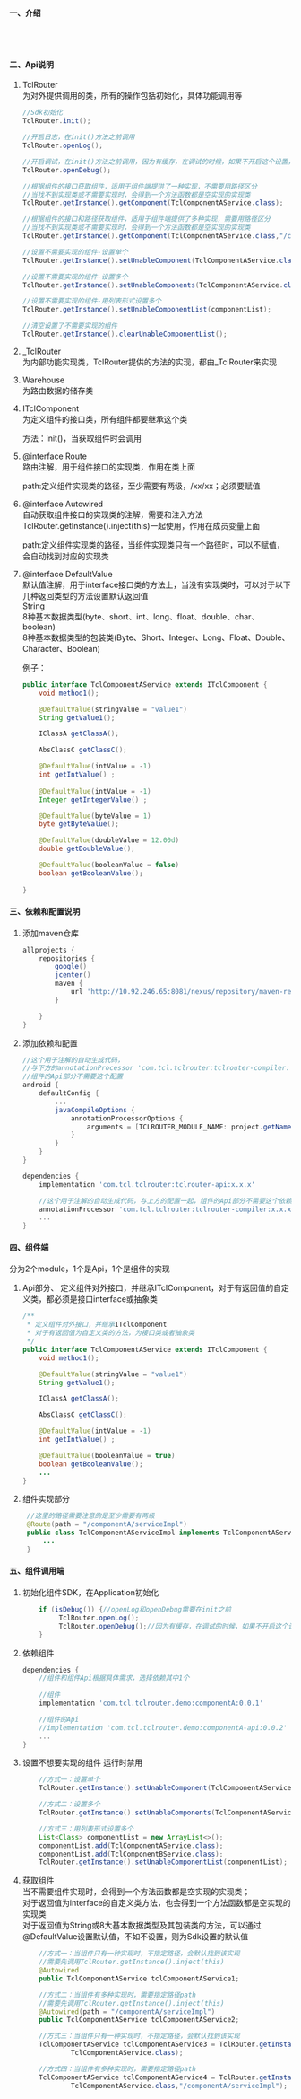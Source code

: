 #### 一、介绍
  
  <br/>
  <br>
    

#### 二、Api说明
1. TclRouter  
    为对外提供调用的类，所有的操作包括初始化，具体功能调用等

    ``` java
    //Sdk初始化  
    TclRouter.init();

    //开启日志，在init()方法之前调用  
    TclRouter.openLog();

    //开启调试，在init()方法之前调用，因为有缓存，在调试的时候，如果不开启这个设置，涉及到组件有变更，会不能实时更新  
    TclRouter.openDebug();

    //根据组件的接口获取组件，适用于组件端提供了一种实现，不需要用路径区分  
    //当找不到实现类或不需要实现时，会得到一个方法函数都是空实现的实现类  
    TclRouter.getInstance().getComponent(TclComponentAService.class);

    //根据组件的接口和路径获取组件，适用于组件端提供了多种实现，需要用路径区分  
    //当找不到实现类或不需要实现时，会得到一个方法函数都是空实现的实现类  
    TclRouter.getInstance().getComponent(TclComponentAService.class,"/componentA/serviceImpl");

    //设置不需要实现的组件-设置单个  
    TclRouter.getInstance().setUnableComponent(TclComponentAService.class);

    //设置不需要实现的组件-设置多个  
    TclRouter.getInstance().setUnableComponents(TclComponentAService.class,TclComponentBService.class);

    //设置不需要实现的组件-用列表形式设置多个  
    TclRouter.getInstance().setUnableComponentList(componentList);

    //清空设置了不需要实现的组件  
    TclRouter.getInstance().clearUnableComponentList();
    ```
2. _TclRouter  
    为内部功能实现类，TclRouter提供的方法的实现，都由_TclRouter来实现

3. Warehouse  
    为路由数据的储存类

4. ITclComponent  
    为定义组件的接口类，所有组件都要继承这个类

    方法：init()，当获取组件时会调用

5. @interface Route  
    路由注解，用于组件接口的实现类，作用在类上面

    path:定义组件实现类的路径，至少需要有两级，/xx/xx；必须要赋值

6. @interface Autowired  
    自动获取组件接口的实现类的注解，需要和注入方法TclRouter.getInstance().inject(this)一起使用，作用在成员变量上面

    path:定义组件实现类的路径，当组件实现类只有一个路径时，可以不赋值，会自动找到对应的实现类

7. @interface DefaultValue  
    默认值注解，用于interface接口类的方法上，当没有实现类时，可以对于以下几种返回类型的方法设置默认返回值  
    String  
    8种基本数据类型(byte、short、int、long、float、double、char、boolean)  
    8种基本数据类型的包装类(Byte、Short、Integer、Long、Float、Double、Character、Boolean)  

    
    例子：
    ``` java
    public interface TclComponentAService extends ITclComponent {
        void method1();
    
        @DefaultValue(stringValue = "value1")
        String getValue1();
    
        IClassA getClassA();
    
        AbsClassC getClassC();
    
        @DefaultValue(intValue = -1)
        int getIntValue() ;
        
        @DefaultValue(intValue = -1)
        Integer getIntegerValue() ;        
    
        @DefaultValue(byteValue = 1)
        byte getByteValue();
    
        @DefaultValue(doubleValue = 12.00d)
        double getDoubleValue();
    
        @DefaultValue(booleanValue = false)
        boolean getBooleanValue();
        
    }
    ```


#### 三、依赖和配置说明
1. 添加maven仓库

    ``` gradle
    allprojects {
        repositories {
            google()
            jcenter()
            maven {
                url 'http://10.92.246.65:8081/nexus/repository/maven-releases/'
            }

        }
    }
    ```

2. 添加依赖和配置
    ``` gradle
    //这个用于注解的自动生成代码，
    //与下方的annotationProcessor 'com.tcl.tclrouter:tclrouter-compiler: x.x.x'依赖一起，
    //组件的Api部分不需要这个配置
    android {
        defaultConfig {
            ...
            javaCompileOptions {
                annotationProcessorOptions {
                    arguments = [TCLROUTER_MODULE_NAME: project.getName()]
                }
            }
        }
    }

    dependencies {
        implementation 'com.tcl.tclrouter:tclrouter-api:x.x.x'

        //这个用于注解的自动生成代码，与上方的配置一起，组件的Api部分不需要这个依赖
        annotationProcessor 'com.tcl.tclrouter:tclrouter-compiler:x.x.x'
        ...
    }
    ```

#### 四、组件端
分为2个module，1个是Api，1个是组件的实现  
1. Api部分、
    定义组件对外接口，并继承ITclComponent，对于有返回值的自定义类，都必须是接口interface或抽象类  
    ``` java
    /**
     * 定义组件对外接口，并继承ITclComponent
     * 对于有返回值为自定义类的方法，为接口类或者抽象类
     */
    public interface TclComponentAService extends ITclComponent {
        void method1();

        @DefaultValue(stringValue = "value1")
        String getValue1();

        IClassA getClassA();

        AbsClassC getClassC();

        @DefaultValue(intValue = -1)
        int getIntValue() ;

        @DefaultValue(booleanValue = true)
        boolean getBooleanValue();
        ...
    }
    ```

2. 组件实现部分
    ``` java
     //这里的路径需要注意的是至少需要有两级
     @Route(path = "/componentA/serviceImpl")
     public class TclComponentAServiceImpl implements TclComponentAService {
         ...
     }
    ```

#### 五、组件调用端

1. 初始化组件SDK，在Application初始化

    ``` java
        if (isDebug()) {//openLog和openDebug需要在init之前
             TclRouter.openLog();
             TclRouter.openDebug();//因为有缓存，在调试的时候，如果不开启这个设置，涉及到组件有变更，会不能实时更新
        }
    ```

2. 依赖组件

    ``` gradle
    dependencies {
        //组件和组件Api根据具体需求，选择依赖其中1个
          
        //组件
        implementation 'com.tcl.tclrouter.demo:componentA:0.0.1'

        //组件的Api
        //implementation 'com.tcl.tclrouter.demo:componentA-api:0.0.2'
        ...
    }
    ```

3. 设置不想要实现的组件  运行时禁用

    ``` java
        //方式一：设置单个
        TclRouter.getInstance().setUnableComponent(TclComponentAService.class);

        //方式二：设置多个
        TclRouter.getInstance().setUnableComponents(TclComponentAService.class,TclComponentBService.class);

        //方式三：用列表形式设置多个
        List<Class> componentList = new ArrayList<>();
        componentList.add(TclComponentAService.class);
        componentList.add(TclComponentBService.class);
        TclRouter.getInstance().setUnableComponentList(componentList);
    ```


3. 获取组件  
    当不需要组件实现时，会得到一个方法函数都是空实现的实现类；  
    对于返回值为interface的自定义类方法，也会得到一个方法函数都是空实现的实现类  
    对于返回值为String或8大基本数据类型及其包装类的方法，可以通过@DefaultValue设置默认值，不如不设置，则为Sdk设置的默认值
    ``` java
        //方式一：当组件只有一种实现时，不指定路径，会默认找到该实现
        //需要先调用TclRouter.getInstance().inject(this)
        @Autowired
        public TclComponentAService tclComponentAService1;

        //方式二：当组件有多种实现时，需要指定路径path
        //需要先调用TclRouter.getInstance().inject(this)
        @Autowired(path = "/componentA/serviceImpl")
        public TclComponentAService tclComponentAService2;

        //方式三：当组件只有一种实现时，不指定路径，会默认找到该实现
        TclComponentAService tclComponentAService3 = TclRouter.getInstance().getComponent(
                TclComponentAService.class);

        //方式四：当组件有多种实现时，需要指定路径path
        TclComponentAService tclComponentAService4 = TclRouter.getInstance().getComponent(
                TclComponentAService.class,"/componentA/serviceImpl");
    ```

